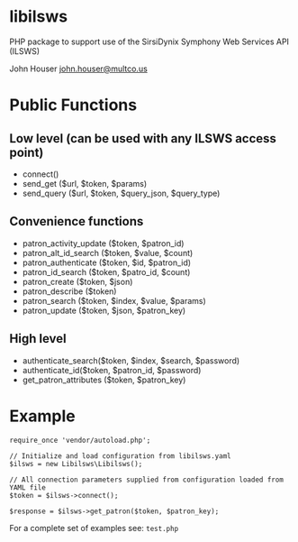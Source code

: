 # libilsws

PHP package to support use of the SirsiDynix Symphony Web Services API (ILSWS)

John Houser
john.houser@multco.us

# Public Functions

## Low level (can be used with any ILSWS access point)
- connect()
- send_get ($url, $token, $params) 
- send_query ($url, $token, $query_json, $query_type)

## Convenience functions
- patron_activity_update ($token, $patron_id)
- patron_alt_id_search ($token, $value, $count)
- patron_authenticate ($token, $id, $patron_id)
- patron_id_search ($token, $patro_id, $count) 
- patron_create ($token, $json) 
- patron_describe ($token) 
- patron_search ($token, $index, $value, $params)
- patron_update ($token, $json, $patron_key) 

## High level
- authenticate_search($token, $index, $search, $password)
- authenticate_id($token, $patron_id, $password)
- get_patron_attributes ($token, $patron_key)

# Example
```
require_once 'vendor/autoload.php';

// Initialize and load configuration from libilsws.yaml
$ilsws = new Libilsws\Libilsws();

// All connection parameters supplied from configuration loaded from YAML file
$token = $ilsws->connect();

$response = $ilsws->get_patron($token, $patron_key);
```

For a complete set of examples see:
`test.php`
